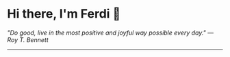 <h1>Hi there, I'm Ferdi 👋</h1>

<p><em>
  "Do good, live in the most positive and joyful way possible every day." — Roy T. Bennett
</em></p>

---
